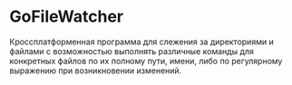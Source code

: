 # GoFileWatcher
Кроссплатформенная программа для слежения за директориями и файлами с возможностью выполнять различные команды для конкретных файлов по их полному пути, имени, либо по регулярному выражению при возникновении изменений.
